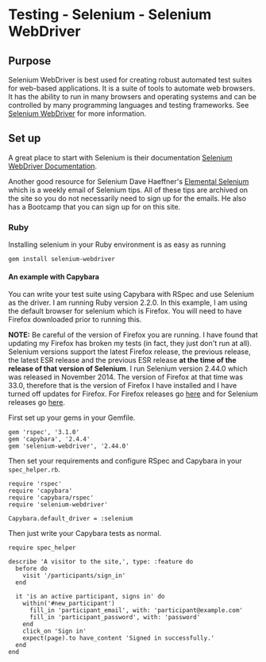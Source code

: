 # Testing - Selenium - Selenium WebDriver

## Purpose

Selenium WebDriver is best used for creating robust automated test suites for
web-based applications. It is a suite of tools to automate web browsers. It has
the ability to run in many browsers and operating systems and can be controlled
by many programming languages and testing frameworks. See
[Selenium WebDriver](http://www.seleniumhq.org/projects/webdriver) for more
information.

## Set up

A great place to start with Selenium is their documentation
[Selenium WebDriver Documentation](http://docs.seleniumhq.org/docs/03_webdriver.jsp).

Another good resource for Selenium Dave Haeffner's
[Elemental Selenium](http://elementalselenium.com) which is a weekly email of
Selenium tips. All of these tips are archived on the site so you do not
necessarily need to sign up for the emails. He also has a Bootcamp that you can
sign up for on this site.

### Ruby

Installing selenium in your Ruby environment is as easy as running
```
gem install selenium-webdriver
```

#### An example with Capybara

You can write your test suite using Capybara with RSpec and use Selenium as the
driver. I am running Ruby version 2.2.0. In this example, I am using the default
browser for selenium which is Firefox. You will need to have Firefox downloaded
prior to running this.

**NOTE:** Be careful of the version of Firefox you are running. I have found
that updating my Firefox has broken my tests (in fact, they just don't run at
all). Selenium versions support the latest Firefox release, the previous
release, the latest ESR release and the previous ESR release **at the time of
the release of that version of Selenium**. I run Selenium version 2.44.0 which
was released in November 2014. The version of Firefox at that time was 33.0,
therefore that is the version of Firefox I have installed and I have turned off
updates for Firefox. For Firefox releases go
[here](https://ftp.mozilla.org/pub/mozilla.org/firefox/releases/)
and for Selenium releases go
[here](https://rubygems.org/gems/selenium-webdriver/versions).

First set up your gems in your Gemfile.

```
gem 'rspec', '3.1.0'
gem 'capybara', '2.4.4'
gem 'selenium-webdriver', '2.44.0'
```

Then set your requirements and configure RSpec and Capybara in your
`spec_helper.rb`.

```
require 'rspec'
require 'capybara'
require 'capybara/rspec'
require 'selenium-webdriver'
```

```
Capybara.default_driver = :selenium
```

Then just write your Capybara tests as normal.

```
require spec_helper

describe 'A visitor to the site,', type: :feature do
  before do
    visit '/participants/sign_in'
  end

  it 'is an active participant, signs in' do
    within('#new_participant')
      fill_in 'participant_email', with: 'participant@example.com'
      fill_in 'participant_password', with: 'password'
    end
    click_on 'Sign in'
    expect(page).to have_content 'Signed in successfully.'
  end
end
```